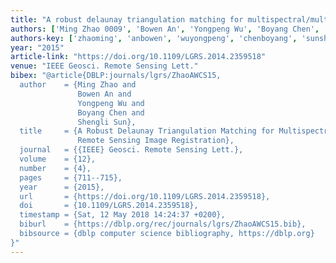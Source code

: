 ```yaml
---
title: "A robust delaunay triangulation matching for multispectral/multidate remote sensing image registration"
authors: ['Ming Zhao 0009', 'Bowen An', 'Yongpeng Wu', 'Boyang Chen', 'Shengli Sun']
authors-key: ['zhaoming', 'anbowen', 'wuyongpeng', 'chenboyang', 'sunshengli']
year: "2015"
article-link: "https://doi.org/10.1109/LGRS.2014.2359518"
venue: "IEEE Geosci. Remote Sensing Lett."
bibex: "@article{DBLP:journals/lgrs/ZhaoAWCS15,
  author    = {Ming Zhao and
               Bowen An and
               Yongpeng Wu and
               Boyang Chen and
               Shengli Sun},
  title     = {A Robust Delaunay Triangulation Matching for Multispectral/Multidate
               Remote Sensing Image Registration},
  journal   = {{IEEE} Geosci. Remote Sensing Lett.},
  volume    = {12},
  number    = {4},
  pages     = {711--715},
  year      = {2015},
  url       = {https://doi.org/10.1109/LGRS.2014.2359518},
  doi       = {10.1109/LGRS.2014.2359518},
  timestamp = {Sat, 12 May 2018 14:24:37 +0200},
  biburl    = {https://dblp.org/rec/journals/lgrs/ZhaoAWCS15.bib},
  bibsource = {dblp computer science bibliography, https://dblp.org}
}"
---
```

